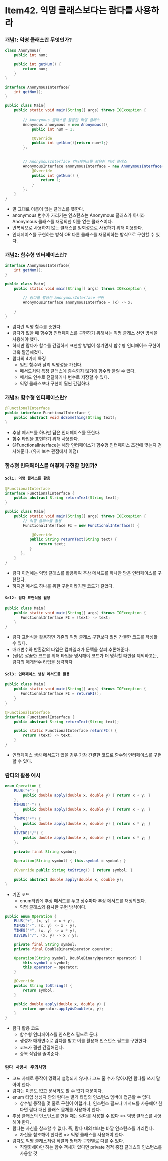 # Item42. 익명 클래스보다는 람다를 사용하라

### 개념1: 익명 클래스란 무엇인가?

```java
class Anonymous{
    public int num;

    public int getNum() {
        return num;
    }
}

interface AnonymousInterface{
    int getNum();
}

public class Main{
    public static void main(String[] args) throws IOException {
        
      	// Anonymous 클래스를 활용한 익명 클래스
      	Anonymous anonymous = new Anonymous(){
            public int num = 1;

            @Override
            public int getNum(){return num+1;}
        };
      
      	
      	// AnonymousInterface 인터페이스를 활용한 익명 클래스
      	AnonymousInterface anonymousInterface = new AnonymousInterface() {
            @Override
            public int getNum() {
                return 1;
            }
        };
    }
}
```

- 말 그대로 이름이 없는 클래스를 뜻한다.
- anonymous 변수가 가리키는 인스턴스는 Anonymous 클래스가 아니라 Anonymous 클래스를 재정의한 이름 없는 클래스이다.
- 반복적으로 사용하지 않는 클래스를 일회성으로 사용하기 위해 이용한다.
- 인터페이스를 구현하는 방식 OR 다른 클래스를 재정의하는 방식으로 구현할 수 있다.





### 개념2: 함수형 인터페이스란?

```java
interface AnonymousInterface{
    int getNum();
}

public class Main{
    public static void main(String[] args) throws IOException {
        
      	// 람다를 활용한 AnonymousInterface 구현
      	AnonymousInterface anonymousInterface = (x) -> x;
      
    }
}
```

- 람다란 익명 함수를 뜻한다.
- 람다가 없을 때 함수형 인터페이스를 구현하기 위해서는 익명 클래스 선언 방식을 사용해야 했다.
- 하지만 람다가 함수를 간결하게 표현할 방법이 생기면서 함수형 인터페이스 구현이 더욱 깔끔해졌다.
- 람다의 4가지 특징
  - 일반 함수와 달리 익명성을 가진다.
  - 메서드처럼 특정 클래스에 종속되지 않기에 함수라 불릴 수 있다.
  - 메서드 인수로 전달하거나 변수로 저장할 수 있다.
  - 익명 클래스보다 구현이 훨씬 간결하다.





### 개념3: 함수형 인터페이스란?

```java
@FunctionalInterface
public interface FunctionalInterface {
    public abstract void doSomething(String text);
}
```

- 추상 메서드를 하나만 담은 인터페이스를 뜻한다.
- 함수 타입을 표현하기 위해 사용한다.
- @FunctionalInterface는 해당 인터페이스가 함수형 인터페이스 조건에 맞는지 검사해준다. (유지 보수 관점에서 이점)





### 함수형 인터페이스를 어떻게 구현할 것인가?

#### `Sol1: 익명 클래스를 활용 `

```java
@FunctionalInterface
interface FunctionalInterface {
    public abstract String returnText(String text);
}

public class Main{
    public static void main(String[] args) throws IOException {
       	// 익명 클래스를 활용
      	FunctionalInterface FI = new FunctionalInterface() {
           
         	@Override
           public String returnText(String text) {
               return text;
           }
       };
    }
}
```

- 람다 이전에는 익명 클래스를 활용하여 추상 메서드를 하나만 담은 인터페이스를 구현했다.
- 하지만 메서드 하나를 위한 구현이라기엔 코드가 길었다.



#### `Sol2: 람다 표현식을 활용`

```java
public class Main{
    public static void main(String[] args) throws IOException {
       FunctionalInterface FI = (text) -> text;
    }
}
```

- 람다 표현식을 활용하면 기존의 익명 클래스 구현보다 훨씬 간결한 코드를 작성할 수 있다.
- 매개변수와 반환값의 타입은 컴파일러가 문맥을 살펴 추론해준다.
- (권장) 깔끔한 코드를 위해 타입을 명시해야 코드가 더 명확할 때만을 제외하고는, 람다의 매개변수 타입을 생략하자



#### `Sol3: 인터페이스 생성 메서드를 활용`

```java
public class Main{
    public static void main(String[] args) throws IOException {
       FunctionalInterface FI = returnFI();
    }
}

@FunctionalInterface
interface FunctionalInterface {
    public abstract String returnText(String text);

    public static FunctionalInterface returnFI() {
        return (text) -> text;
    }
}
```

- 인터페이스 생성 메서드가 있을 경우 가장 간결한 코드로 함수형 인터페이스를 구현할 수 있다.





### 람다의 활용 예시

```java
enum Operation {
    PLUS("+") { 
        public double apply(double x, double y) { return x + y; }
    },
    MINUS("-") {
        public double apply(double x, double y) { return x - y; }
    },
    TIMES("*") {
        public double apply(double x, double y) { return x * y; }
    },
    DIVIDE("/") {
        public double apply(double x, double y) { return x * y; }
    };
    
    private final String symbol;
   
    Operation(String symbol) { this.symbol = symbol; }
    
    @Override public String toString() { return symbol; } 
    
  	public abstract double apply(double x, double y);
}
```

- 기존 코드
  - enum타입에 추상 메서드를 두고 상수마다 추상 메서드를 재정의했다.
  - 익명 클래스와 흡사한 구현 방식이다.



```java
public enum Operation {
    PLUS("+", (x, y) -> x + y),
    MINUS("-", (x, y) -> x - y),
    TIMES("*", (x, y) -> x * y),
    DIVIDE("/", (x, y) -> x / y);

    private final String symbol;
    private final DoubleBinaryOperator operator;

    Operation(String symbol, DoubleBinaryOperator operator) {
        this.symbol = symbol;
        this.operator = operator;
    }

    @Override
    public String toString() {
        return symbol;
    }

    public double apply(double x, double y) {
        return operator.applyAsDouble(x, y);
    }
}
```

- 람다 활용 코드
  - 함수형 인터페이스를 인스턴스 필드로 둔다.
  - 생성자 매개변수로 람다를 받고 이를 활용해 인스턴스 필드를 구현한다.
  - 코드가 훨씬 간결해진다.
  - 중복 작업을 줄여준다.





### `람다 사용시 주의사항`

-  코드 자체로 동작이 명확히 설명되지 않거나 코드 줄 수가 많아지면 람다를 쓰지 말아야 한다.
  - 람다는 이름도 없고 문서화도 할 수 없기 때문이다.
- enum 타입 생성자 안의 람다는 열거 타입의 인스턴스 멤버에 접근할 수 없다.
  - 상수별 동작을 몇 줄로 구현이 어렵거나, 인스턴스 필드나 메서드를 사용해야 한다면 람다 대신 클래스 몸체를 사용해야 한다.
- 추상 클래스의 인스턴스를 만들 때는 람다를 사용할 수 없다 => 익명 클래스를 사용해야 한다.
- 람다는 자신을 참조할 수 없다. 즉, 람다 내의 this는 바깥 인스턴스를 가리킨다.
  - 자신을 참조해야 한다면 => 익명 클래스를 사용해야 한다.
- 람다도 익명 클래스처럼 직렬화 형태가 구현별로 다를 수 있다.
  - 직렬화해야만 하는 함수 객체가 있다면 private 정적 중첩 클래스의 인스턴스를 사용할 것